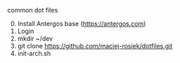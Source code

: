 common dot files

0. Install Antergos base (https://antergos.com)
1. Login
2. mkdir ~/dev
3. git clone https://github.com/maciej-rosiek/dotfiles.git
4. init-arch.sh
